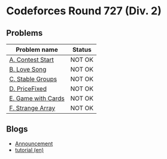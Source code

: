 # Codeforces Round 727 (Div. 2)

## Problems

|Problem name|Status|
|------------|---------|
| [A. Contest Start](problems/A._Contest_Start.md)|NOT OK|
| [B. Love Song](problems/B._Love_Song.md)|NOT OK|
| [C. Stable Groups](problems/C._Stable_Groups.md)|NOT OK|
| [D. PriceFixed](problems/D._PriceFixed.md)|NOT OK|
| [E. Game with Cards](problems/E._Game_with_Cards.md)|NOT OK|
| [F. Strange Array](problems/F._Strange_Array.md)|NOT OK|
## Blogs

- [Announcement](blogs/Announcement.md)
- [tutorial (en)](blogs/tutorial_(en).md)
